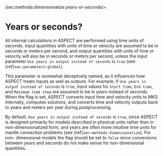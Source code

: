 (sec:methods:dimensionalize:years-or-seconds)=
# Years or seconds?

All internal calculations in ASPECT are performed using time units of seconds.
Input quantities with units of time or velocity are assumed to be in seconds or meters per second, and output quantities with units of time or velocity will also be in seconds or meters per second, unless the input parameter `Use years in output instead of seconds` is `true` (see {ref}`sec:parameters:global`).

This parameter is somewhat deceptively named, as it influences how ASPECT treats inputs as well as outputs.
For example, if `Use years in output instead of seconds` is `true`, input values for `Start time`, `End time`, and `Maximum time step` are assumed to be in years instead of seconds.
When the flag is set, ASPECT converts input time and velocity units to MKS internally, computes solutions, and converts time and velocity outputs back to years and meters per year during postprocessing.

By default, `Use years in output instead of seconds` is `true`, since ASPECT is designed primarily for models described in physical units rather than in non-dimensionalized form, and years are often more intuitive time units for mantle convection problems (see {ref}`sec:methods:dimensionalize`).
For non- dimensional models the flag should be set to `false` since conversions between years and seconds do not make sense for non-dimensional quantities.
